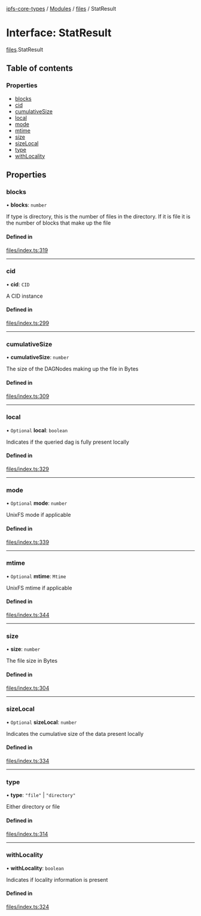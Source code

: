 [ipfs-core-types](../README.md) / [Modules](../modules.md) / [files](../modules/files.md) / StatResult

# Interface: StatResult

[files](../modules/files.md).StatResult

## Table of contents

### Properties

- [blocks](files.StatResult.md#blocks)
- [cid](files.StatResult.md#cid)
- [cumulativeSize](files.StatResult.md#cumulativesize)
- [local](files.StatResult.md#local)
- [mode](files.StatResult.md#mode)
- [mtime](files.StatResult.md#mtime)
- [size](files.StatResult.md#size)
- [sizeLocal](files.StatResult.md#sizelocal)
- [type](files.StatResult.md#type)
- [withLocality](files.StatResult.md#withlocality)

## Properties

### blocks

• **blocks**: `number`

If type is directory, this is the number of files in the directory. If it is file it is the number of blocks that make up the file

#### Defined in

[files/index.ts:319](https://github.com/ipfs/js-ipfs/blob/1655368d/packages/ipfs-core-types/src/files/index.ts#L319)

___

### cid

• **cid**: `CID`

A CID instance

#### Defined in

[files/index.ts:299](https://github.com/ipfs/js-ipfs/blob/1655368d/packages/ipfs-core-types/src/files/index.ts#L299)

___

### cumulativeSize

• **cumulativeSize**: `number`

The size of the DAGNodes making up the file in Bytes

#### Defined in

[files/index.ts:309](https://github.com/ipfs/js-ipfs/blob/1655368d/packages/ipfs-core-types/src/files/index.ts#L309)

___

### local

• `Optional` **local**: `boolean`

Indicates if the queried dag is fully present locally

#### Defined in

[files/index.ts:329](https://github.com/ipfs/js-ipfs/blob/1655368d/packages/ipfs-core-types/src/files/index.ts#L329)

___

### mode

• `Optional` **mode**: `number`

UnixFS mode if applicable

#### Defined in

[files/index.ts:339](https://github.com/ipfs/js-ipfs/blob/1655368d/packages/ipfs-core-types/src/files/index.ts#L339)

___

### mtime

• `Optional` **mtime**: `Mtime`

UnixFS mtime if applicable

#### Defined in

[files/index.ts:344](https://github.com/ipfs/js-ipfs/blob/1655368d/packages/ipfs-core-types/src/files/index.ts#L344)

___

### size

• **size**: `number`

The file size in Bytes

#### Defined in

[files/index.ts:304](https://github.com/ipfs/js-ipfs/blob/1655368d/packages/ipfs-core-types/src/files/index.ts#L304)

___

### sizeLocal

• `Optional` **sizeLocal**: `number`

Indicates the cumulative size of the data present locally

#### Defined in

[files/index.ts:334](https://github.com/ipfs/js-ipfs/blob/1655368d/packages/ipfs-core-types/src/files/index.ts#L334)

___

### type

• **type**: ``"file"`` \| ``"directory"``

Either directory or file

#### Defined in

[files/index.ts:314](https://github.com/ipfs/js-ipfs/blob/1655368d/packages/ipfs-core-types/src/files/index.ts#L314)

___

### withLocality

• **withLocality**: `boolean`

Indicates if locality information is present

#### Defined in

[files/index.ts:324](https://github.com/ipfs/js-ipfs/blob/1655368d/packages/ipfs-core-types/src/files/index.ts#L324)
